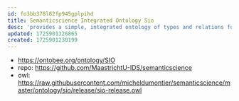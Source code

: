 ```yaml
---
id: fo3bb378l82fp945gplpihd
title: Semanticscience Integrated Ontology Sio
desc: 'provides a simple, integrated ontology of types and relations for rich description of objects, processes and their attributes. '
updated: 1725901326865
created: 1725901230199
---
```


- https://ontobee.org/ontology/SIO
- repo: https://github.com/MaastrichtU-IDS/semanticscience
- owl: https://raw.githubusercontent.com/micheldumontier/semanticscience/master/ontology/sio/release/sio-release.owl